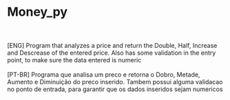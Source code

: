# Money_py
<br>
<br>
[ENG] Program that analyzes a price and return the Double, Half, Increase and Descrease of the entered price. Also has some validation in the entry point, to make sure the data entered is numeric
<br>
<br>
[PT-BR] Programa que analisa um preco e retorna o Dobro, Metade, Aumento e Diminuição do preco inserido. Tambem possui alguma validacao no ponto de entrada, para garantir que os dados inseridos sejam numericos
